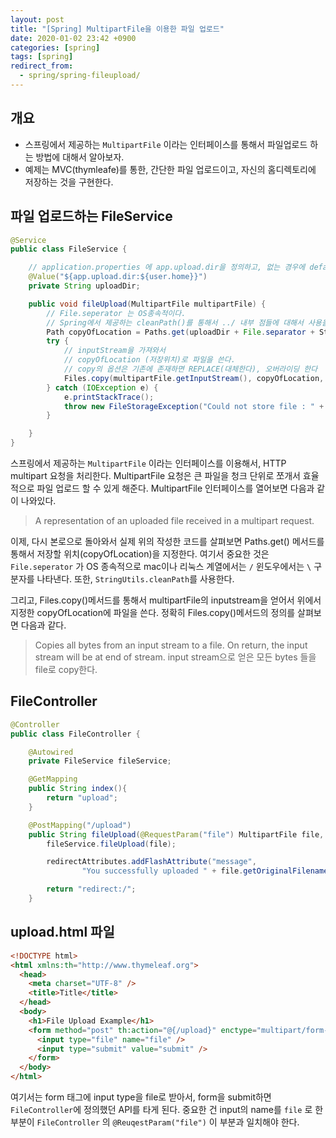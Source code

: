 ```yaml
---
layout: post
title: "[Spring] MultipartFile을 이용한 파일 업로드"
date: 2020-01-02 23:42 +0900
categories: [spring]
tags: [spring]
redirect_from:
  - spring/spring-fileupload/
---
```


## 개요

- 스프링에서 제공하는 `MultipartFile` 이라는 인터페이스를 통해서 파일업로드 하는 방법에 대해서 알아보자.
- 예제는 MVC(thymleafe)를 통한, 간단한 파일 업로드이고, 자신의 홈디렉토리에 저장하는 것을 구현한다.

## 파일 업로드하는 FileService

```java
@Service
public class FileService {

    // application.properties 에 app.upload.dir을 정의하고, 없는 경우에 default 값으로 user.home (System에 종속적인)
    @Value("${app.upload.dir:${user.home}}")
    private String uploadDir;

    public void fileUpload(MultipartFile multipartFile) {
        // File.seperator 는 OS종속적이다.
        // Spring에서 제공하는 cleanPath()를 통해서 ../ 내부 점들에 대해서 사용을 억제한다
        Path copyOfLocation = Paths.get(uploadDir + File.separator + StringUtils.cleanPath(multipartFile.getOriginalFilename()));
        try {
            // inputStream을 가져와서
            // copyOfLocation (저장위치)로 파일을 쓴다.
            // copy의 옵션은 기존에 존재하면 REPLACE(대체한다), 오버라이딩 한다
            Files.copy(multipartFile.getInputStream(), copyOfLocation, StandardCopyOption.REPLACE_EXISTING);
        } catch (IOException e) {
            e.printStackTrace();
            throw new FileStorageException("Could not store file : " + multipartFile.getOriginalFilename());
        }

    }
}
```

스프링에서 제공하는 `MultipartFile` 이라는 인터페이스를 이용해서, HTTP multipart 요청을 처리한다.
MultipartFile 요청은 큰 파일을 청크 단위로 쪼개서 효율적으로 파일 업로드 할 수 있게 해준다.
MultipartFile 인터페이스를 열어보면 다음과 같이 나와있다.

> A representation of an uploaded file received in a multipart request.

이제, 다시 본로으로 돌아와서 실제 위의 작성한 코드를 살펴보면
Paths.get() 메서드를 통해서 저장할 위치(copyOfLocation)을 지정한다. 여기서 중요한 것은 `File.seperator` 가 OS 종속적으로 mac이나 리눅스 계열에서는 `/` 윈도우에서는 `\` 구분자를 나타낸다. 또한, `StringUtils.cleanPath`를 사용한다.

그리고, Files.copy()메서드를 통해서 multipartFile의 inputstream을 얻어서 위에서 지정한 copyOfLocation에 파일을 쓴다.
정확히 Files.copy()메서드의 정의를 살펴보면 다음과 같다.

> Copies all bytes from an input stream to a file. On return, the input
> stream will be at end of stream.
> input stream으로 얻은 모든 bytes 들을 file로 copy한다.

## FileController

```java
@Controller
public class FileController {

    @Autowired
    private FileService fileService;

    @GetMapping
    public String index(){
        return "upload";
    }

    @PostMapping("/upload")
    public String fileUpload(@RequestParam("file") MultipartFile file, RedirectAttributes redirectAttributes) {
        fileService.fileUpload(file);

        redirectAttributes.addFlashAttribute("message",
                "You successfully uploaded " + file.getOriginalFilename() + "!");

        return "redirect:/";
    }
```

## upload.html 파일

```html
<!DOCTYPE html>
<html xmlns:th="http://www.thymeleaf.org">
  <head>
    <meta charset="UTF-8" />
    <title>Title</title>
  </head>
  <body>
    <h1>File Upload Example</h1>
    <form method="post" th:action="@{/upload}" enctype="multipart/form-data">
      <input type="file" name="file" />
      <input type="submit" value="submit" />
    </form>
  </body>
</html>
```

여기서는 form 태그에 input type을 file로 받아서, form을 submit하면 `FileController`에 정의했던 API를 타게 된다.
중요한 건 input의 name를 `file` 로 한 부분이 `FileController` 의 `@ReuqestParam("file")` 이 부분과 일치해야 한다.
